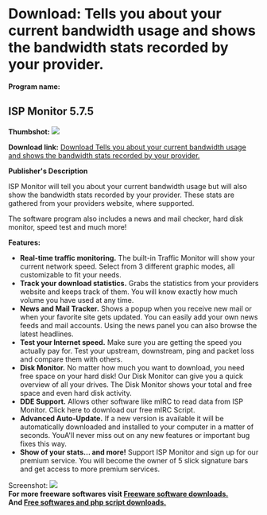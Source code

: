 # Download: Tells you about your current bandwidth usage and shows the bandwidth stats recorded by your provider.

**Program name:**

## ISP Monitor 5.7.5

  
**Thumbshot:** ![](http://www.freewarefiles.com/screenshot/ispmonitor5_md.gif)   
  
**Download link:** [Download Tells you about your current bandwidth usage and shows the bandwidth stats recorded by your provider.](http://freesoftwares.boysofts.com/ISP-Monitor_program_32382.html)  
  


**Publisher's Description**  
  


ISP Monitor will tell you about your current bandwidth usage but will also show the bandwidth stats recorded by your provider. These stats are gathered from your providers website, where supported. 

The software program also includes a news and mail checker, hard disk monitor, speed test and much more!

**Features:**

  * **Real-time traffic monitoring.** The built-in Traffic Monitor will show your current network speed. Select from 3 different graphic modes, all customizable to fit your needs. 
  * **Track your download statistics.** Grabs the statistics from your providers website and keeps track of them. You will know exactly how much volume you have used at any time. 
  * **News and Mail Tracker.** Shows a popup when you receive new mail or when your favorite site gets updated. You can easily add your own news feeds and mail accounts. Using the news panel you can also browse the latest headlines. 
  * **Test your Internet speed.** Make sure you are getting the speed you actually pay for. Test your upstream, downstream, ping and packet loss and compare them with others. 
  * **Disk Monitor.** No matter how much you want to download, you need free space on your hard disk! Our Disk Monitor can give you a quick overview of all your drives. The Disk Monitor shows your total and free space and even hard disk activity. 
  * **DDE Support.** Allows other software like mIRC to read data from ISP Monitor. Click here to download our free mIRC Script. 
  * **Advanced Auto-Update.** If a new version is available it will be automatically downloaded and installed to your computer in a matter of seconds. YouA'll never miss out on any new features or important bug fixes this way. 
  * **Show of your stats... and more!** Support ISP Monitor and sign up for our premium service. You will become the owner of 5 slick signature bars and get access to more premium services. 

  
  
Screenshot: ![](http://www.freewarefiles.com/screenshot/ispmonitor5.gif)   
**For more freeware softwares visit [Freeware software downloads.](http://freesoftwares.boysofts.com/)**   
**And [Free softwares and php script downloads.](http://www.boysofts.com/)**
